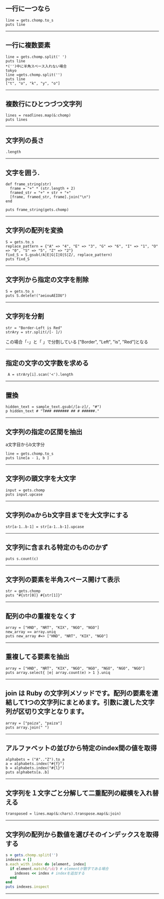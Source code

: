 ## 一行に一つなら
```
line = gets.chomp.to_s
puts line
```

---
## 一行に複数要素
```
line = gets.chomp.split(' ')
puts line
*('')中に半角スペース入れない場合
tokyo
line =gets.chomp.split('')
puts line
["t", "o", "k", "y", "o"]
```

---
## 複数行にひとつづつ文字列
```
lines = readlines.map(&:chomp)
puts lines
```

---
## 文字列の長さ
```
.length
```
---
## 文字を囲う. 
```
def frame_string(str)
  frame = "+" * (str.length + 2) 
  framed_str = "+" + str + "+"
  [frame, framed_str, frame].join("\n")
end

puts frame_string(gets.chomp)
```

---
## 文字列の配列を変換
```
S = gets.to_s
replace_pattern = {"A" => "4", "E" => "3", "G" => "6", "I" => "1", "O" => "0", "S" => "5", "Z" => "2"}
fixd_S = S.gsub(/A|E|G|I|O|S|Z/, replace_pattern)
puts fixd_S
```

---
## 文字列から指定の文字を削除
```
S = gets.to_s
puts S.delete!("aeiouAEIOU")
```

---
## 文字列を分割
```
str = "Border-Left is Red"
strAry = str.split(/[- ]/)
```

この場合「-」と「 」で分割している
["Border", "Left", "is", "Red"]となる

---
## 指定の文字の文字数を求める
```
 A = strAry[i].scan('<').length
```
 
---
## 置換
```
hidden_text = sample_text.gsub(/[a-z]/, "#")
p hidden_text # "T### ####### ## # ######."
```

---
## 文字列の指定の区間を抽出
a文字目からb文字分
```
line = gets.chomp.to_s
puts line[a - 1, b ]
```

---
## 文字列の頭文字を大文字
```
input = gets.chomp
puts input.upcase
```

---
## 文字列のaからb文字目までを大文字にする
```
str[a-1..b-1] = str[a-1..b-1].upcase
```

---
## 文字列に含まれる特定のもののかず
```
puts s.count(c)
```

---
## 文字列の要素を半角スペース開けて表示
```
str = gets.chomp
puts "#{str[0]} #{str[1]}"
```

---
## 配列の中の重複をなくす
```
array = ["HND", "NRT", "KIX", "NGO", "NGO"] 
new_array == array.uniq
puts new_array #=> ["HND", "NRT", "KIX", "NGO"] 
```

---
## 重複してる要素を抽出
```
array = ["HND", "NRT", "KIX", "NGO", "NGO", "NGO", "NGO", "NGO"]
puts array.select{ |e| array.count(e) > 1 }.uniq
```

---
## join は Ruby の文字列メソッドです。配列の要素を連結して1つの文字列にまとめます。引数に渡した文字列が区切り文字となります。
```
array = ["paiza", "paiza"]
puts array.join(" ")
```

---
## アルファベットの並びから特定のindex間の値を取得
```
alphabets = ("A".."Z").to_a
a = alphabets.index("#{f}")
b = alphabets.index("#{l}")
puts alphabets[a..b]
```

---
## 文字列を１文字ごと分解して二重配列の縦横を入れ替える
```
transposed = lines.map(&:chars).transpose.map(&:join)
```

---
## 文字列の配列から数値を選びそのインデックスを取得する
```ruby
s = gets.chomp.split('')
indexes = []
s.each_with_index do |element, index|
  if element.match(/\d/) # elementが数字である場合
    indexes << index # indexを追加する
  end
end
puts indexes.inspect
```
---
